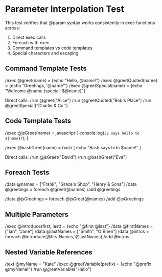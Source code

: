 # Parameter Interpolation Test

This test verifies that @param syntax works consistently in exec functions across:
1. Direct exec calls
2. Foreach with exec
3. Command templates vs code templates
4. Special characters and escaping

## Command Template Tests

/exec @greet(name) = {echo "Hello, @name!"}
/exec @greetQuoted(name) = {echo "Greetings, '@name'"}
/exec @greetSpecial(name) = {echo "Welcome @name (special: \$@name)"}

Direct calls:
/run @greet("Alice")
/run @greetQuoted("Bob's Place")
/run @greetSpecial("Charlie & Co.")

## Code Template Tests

/exec @jsGreet(name) = javascript {
  console.log(`JS says hello to ${name}!`);
}

/exec @bashGreet(name) = bash {
  echo "Bash says hi to $name!"
}

Direct calls:
/run @jsGreet("David")
/run @bashGreet("Eve")

## Foreach Tests

/data @names = ["Frank", "Grace's Shop", "Henry & Sons"]
/data @greetings = foreach @greet(@names)
/add @greetings

/data @jsGreetings = foreach @jsGreet(@names)
/add @jsGreetings

## Multiple Parameters

/exec @introduce(first, last) = {echo "@first @last"}
/data @firstNames = ["Ian", "Jane"]
/data @lastNames = ["Smith", "O'Brien"]
/data @intros = foreach @introduce(@firstNames, @lastNames)
/add @intros

## Nested Variable References

/text @myName = "Kate"
/exec @greetVariable(prefix) = {echo "@prefix @myName!"}
/run @greetVariable("Hello")